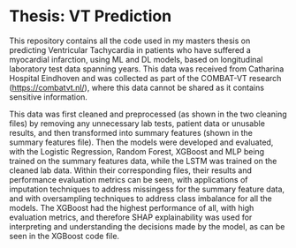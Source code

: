 # Thesis: VT Prediction

This repository contains all the code used in my masters thesis on predicting Ventricular Tachycardia in patients who have suffered a myocardial infarction, using ML and DL models, based on longitudinal laboratory test data spanning years. This data was received from Catharina Hospital Eindhoven and was collected as part of the COMBAT-VT research (https://combatvt.nl/), where this data cannot be shared as it contains sensitive information. 

This data was first cleaned and preprocessed (as shown in the two cleaning files) by removing any unnecessary lab tests, patient data or unusable results, and then transformed into summary features (shown in the summary features file). Then the models were developed and evaluated, with the Logistic Regression, Random Forest, XGBoost and MLP being trained on the summary features data, while the LSTM was trained on the cleaned lab data. Within their corresponding files, their results and performance evaluation metrics can be seen, with applications of imputation techniques to address missingess for the summary feature data, and with oversampling techniques to address class imbalance for all the models. The XGBoost had the highest performance of all, with high evaluation metrics, and therefore SHAP explainability was used for interpreting and understanding the decisions made by the model, as can be seen in the XGBoost code file. 

